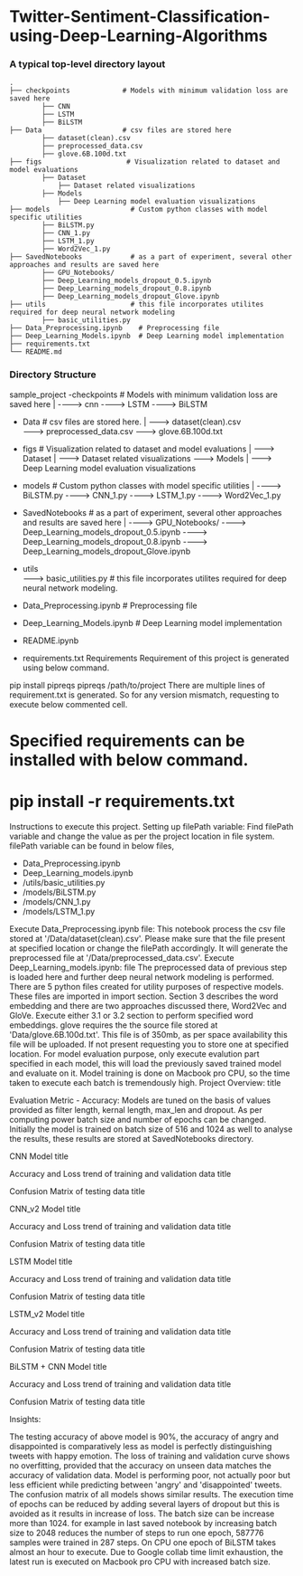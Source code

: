 # Twitter-Sentiment-Classification-using-Deep-Learning-Algorithms

### A typical top-level directory layout

    .
    ├── checkpoints             # Models with minimum validation loss are saved here
            ├── CNN
            ├── LSTM
            ├── BiLSTM
    ├── Data                    # csv files are stored here
            ├── dataset(clean).csv
            ├── preprocessed_data.csv
            ├── glove.6B.100d.txt
    ├── figs                     # Visualization related to dataset and model evaluations
            ├── Dataset
                ├── Dataset related visualizations
            ├── Models
                ├── Deep Learning model evaluation visualizations
    ├── models                    # Custom python classes with model specific utilities
            ├── BiLSTM.py
            ├── CNN_1.py
            ├── LSTM_1.py
            ├── Word2Vec_1.py
    ├── SavedNotebooks            # as a part of experiment, several other approaches and results are saved here
            ├── GPU_Notebooks/
            ├── Deep_Learning_models_dropout_0.5.ipynb
            ├── Deep_Learning_models_dropout_0.8.ipynb
            ├── Deep_Learning_models_dropout_Glove.ipynb
    ├── utils                     # this file incorporates utilites required for deep neural network modeling
            ├── basic_utilities.py
    ├── Data_Preprocessing.ipynb    # Preprocessing file
    ├── Deep_Learning_Models.ipynb  # Deep Learning model implementation
    ├── requirements.txt            
    └── README.md


### Directory Structure
sample_project
-checkpoints  # Models with minimum validation loss are saved here </b>
   |
    ----> cnn 
    ----> LSTM
    ----> BiLSTM

- Data        # csv files are stored here.
    |
     ---> dataset(clean).csv   
     ---> preprocessed_data.csv
     ---> glove.6B.100d.txt

- figs        # Visualization related to dataset and model evaluations
    |
     ---> Dataset
             |
              ---> Dataset related visualizations
     ---> Models
             |
              ---> Deep Learning model evaluation visualizations

- models     # Custom python classes with model specific utilities
    |
    ----> BiLSTM.py
    ----> CNN_1.py
    ----> LSTM_1.py
    ----> Word2Vec_1.py

- SavedNotebooks   # as a part of experiment, several other approaches and results are saved here
    |
    ----> GPU_Notebooks/
    ----> Deep_Learning_models_dropout_0.5.ipynb
    ----> Deep_Learning_models_dropout_0.8.ipynb
    ----> Deep_Learning_models_dropout_Glove.ipynb

- utils    
    ---> basic_utilities.py   # this file incorporates utilites required for deep neural network modeling.

- Data_Preprocessing.ipynb    # Preprocessing file 
- Deep_Learning_Models.ipynb  # Deep Learning model implementation
- README.ipynb
- requirements.txt
Requirements
Requirement of this project is generated using below command.

pip install pipreqs
pipreqs /path/to/project
There are multiple lines of requirement.txt is generated. So for any version mismatch, requesting to execute below commented cell.

# Specified requirements can be installed with below command.
# pip install -r requirements.txt
Instructions to execute this project.
Setting up filePath variable:
Find filePath variable and change the value as per the project location in file system. filePath variable can be found in below files,
- Data_Preprocessing.ipynb <br>
- Deep_Learning_models.ipynb<br>
- /utils/basic_utilities.py<br>
- /models/BiLSTM.py<br>
- /models/CNN_1.py<br>
- /models/LSTM_1.py<br>

Execute Data_Preprocessing.ipynb file:
This notebook process the csv file stored at '/Data/dataset(clean).csv'.
Please make sure that the file present at specified location or change the filePath accordingly.
It will generate the preprocessed file at '/Data/preprocessed_data.csv'.
Execute Deep_Learning_models.ipynb: file
The preprocessed data of previous step is loaded here and further deep neural network modeling is performed.
There are 5 python files created for utility purposes of respective models. These files are imported in import section.
Section 3 describes the word embedding and there are two approaches discussed there, Word2Vec and GloVe.
Execute either 3.1 or 3.2 section to perform specified word embeddings.
glove requires the the source file stored at 'Data/glove.6B.100d.txt'. This file is of 350mb, as per space availability this file will be uploaded. If not present requesting you to store one at specified location.
For model evaluation purpose, only execute evalution part specified in each model, this will load the previously saved trained model and evaluate on it.
Model training is done on Macbook pro CPU, so the time taken to execute each batch is tremendously high.
Project Overview:
title

Evaluation Metric - Accuracy:
Models are tuned on the basis of values provided as filter length, kernal length, max_len and dropout. As per computing power batch size and number of epochs can be changed. Initially the model is trained on batch size of 516 and 1024 as well to analyse the results, these results are stored at SavedNotebooks directory.

CNN Model
title

Accuracy and Loss trend of training and validation data
title

Confusion Matrix of testing data
title

CNN_v2 Model
title

Accuracy and Loss trend of training and validation data
title

Confusion Matrix of testing data
title

LSTM Model
title

Accuracy and Loss trend of training and validation data
title

Confusion Matrix of testing data
title

LSTM_v2 Model
title

Accuracy and Loss trend of training and validation data
title

Confusion Matrix of testing data
title

BiLSTM + CNN Model
title

Accuracy and Loss trend of training and validation data
title

Confusion Matrix of testing data
title

Insights:

The testing accuracy of above model is 90%, the accuracy of angry and disappointed is comparatively less as model is perfectly distinguishing tweets with happy emotion.
The loss of training and validation curve shows no overfitting, provided that the accuracy on unseen data matches the accuracy of validation data.
Model is performing poor, not actually poor but less efficient while predicting between 'angry' and 'disappointed' tweets. The confusion matrix of all models shows similar results.
The execution time of epochs can be reduced by adding several layers of dropout but this is avoided as it results in increase of loss.
The batch size can be increase more than 1024. for example in last saved notebook by increasing batch size to 2048 reduces the number of steps to run one epoch, 587776 samples were trained in 287 steps. On CPU one epoch of BiLSTM takes almost an hour to execute.
Due to Google collab time limit exhaustion, the latest run is executed on Macbook pro CPU with increased batch size.
